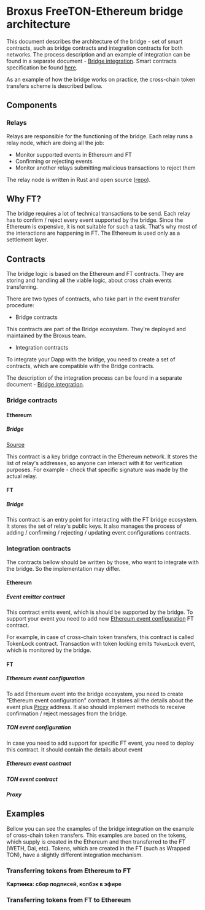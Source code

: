 # Broxus FreeTON-Ethereum bridge architecture

This document describes the architecture of the bridge - set of smart contracts, such as bridge contracts and integration contracts for both networks.
The process description and an example of integration can be found in a separate document - [Bridge integration](./../integration).
Smart contracts specification be found [here](./../specification.md).

As an example of how the bridge works on practice, the cross-chain token transfers scheme is described bellow.

## Components

### Relays

Relays are responsible for the functioning of the bridge. Each relay runs a relay node, which are doing all the job:

- Monitor supported events in Ethereum and FT
- Confirming or rejecting events
- Monitor another relays submitting malicious transactions to reject them

The relay node is written in Rust and open source ([repo](https://github.com/broxus/ton-eth-bridge-relay)).

## Why FT?

The bridge requires a lot of technical transactions to be send. Each relay has to confirm / reject every event supported by the bridge.
Since the Ethereum is expensive, it is not suitable for such a task. That's why most of the interactions are happening in FT.
The Ethereum is used only as a settlement layer.

## Contracts

The bridge logic is based on the Ethereum and FT contracts. They are storing and handling all the viable logic,
about cross chain events transferring.

There are two types of contracts, who take part in the event transfer procedure:

- Bridge contracts

This contracts are part of the Bridge ecosystem. They're deployed and maintained by the Broxus team.

- Integration contracts

To integrate your Dapp with the bridge, you need to create a set of contracts, which are compatible with the Bridge contracts.

The description of the integration process can be found in a separate document - [Bridge integration](./../integration).

### Bridge contracts

#### Ethereum

##### Bridge

[Source](./../../ethereum/contracts/Bridge.sol)

This contract is a key bridge contract in the Ethereum network. It stores the list of relay's addresses,
so anyone can interact with it for verification purposes. For example - check that specific signature was made by the actual relay.

#### FT

##### Bridge

This contract is an entry point for interacting with the FT bridge ecosystem. It stores the set of relay's public keys.
It also manages the process of adding / confirming / rejecting / updating event configurations contracts.

### Integration contracts

The contracts bellow should be written by those, who want to integrate with the bridge. So the implementation may differ.

#### Ethereum

##### Event emitter contract

This contract emits event, which is should be supported by the bridge.
To support your event you need to add new [Ethereum event configuration](#ethereum-event-configuration) FT contract.

For example, in case of cross-chain token transfers, this contract is called TokenLock contract.
Transaction with token locking emits `TokenLock` event, which is monitored by the bridge.

#### FT

##### Ethereum event configuration

To add Ethereum event into the bridge ecosystem, you need to create "Ethereum event configuration" contract. It stores all the details about the event
plus [Proxy](#proxy) address. It also should implement methods to receive confirmation / reject messages from the bridge.

##### TON event configuration

In case you need to add support for specific FT event, you need to deploy this contract. It should contain the details about event 

##### Ethereum event contract

##### TON event contract

##### Proxy

## Examples

Bellow you can see the examples of the bridge integration on the example of cross-chain token transfers. This examples
are based on the tokens, which supply is created in the Ethereum and then transferred to the FT (WETH, Dai, etc). Tokens,
which are created in the FT (such as Wrapped TON), have a slightly different integration mechanism.

### Transferring tokens from Ethereum to FT

**Картинка: сбор подписей, колбэк в эфире**

### Transferring tokens from FT to Ethereum
